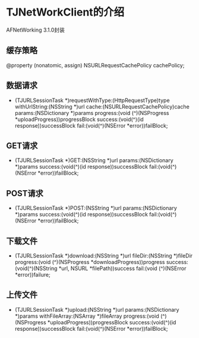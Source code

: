 # TJNetWorkClient的介绍
AFNetWorking 3.1.0封装

## 缓存策略

@property (nonatomic, assign) NSURLRequestCachePolicy cachePolicy;

## 数据请求

+ (TJURLSessionTask *)requestWithType:(HttpRequestType)type
                        withUrlString:(NSString *)url
                                cache:(NSURLRequestCachePolicy)cache
                               params:(NSDictionary *)params
                             progress:(void (^)(NSProgress *uploadProgress))progressBlock
                              success:(void(^)(id response))successBlock
                                 fail:(void(^)(NSError *error))failBlock;
## GET请求

- (TJURLSessionTask *)GET:(NSString *)url
                   params:(NSDictionary *)params
                  success:(void(^)(id response))successBlock
                     fail:(void(^)(NSError *error))failBlock;
## POST请求

- (TJURLSessionTask *)POST:(NSString *)url
                    params:(NSDictionary *)params
                   success:(void(^)(id response))successBlock
                      fail:(void(^)(NSError *error))failBlock;
## 下载文件

+ (TJURLSessionTask *)download:(NSString *)url
                       fileDir:(NSString *)fileDir
                      progress:(void (^)(NSProgress *downloadProgress))progress
                       success:(void(^)(NSString *url, NSURL *filePath))success
                          fail:(void (^)(NSError *error))failure;
## 上传文件

+ (TJURLSessionTask *)upload:(NSString *)url
                      params:(NSDictionary *)params
               withFileArray:(NSArray *)fileArray
                    progress:(void (^)(NSProgress *uploadProgress))progressBlock
                     success:(void(^)(id response))successBlock
                        fail:(void(^)(NSError *error))failBlock;